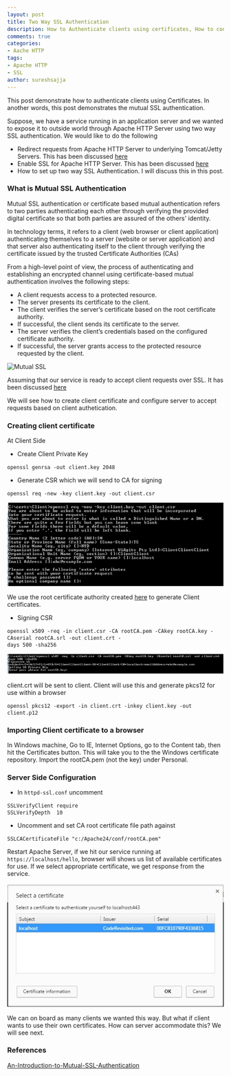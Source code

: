 ```yaml
---
layout: post
title: Two Way SSL Authentication
description: How to Authenticate clients using certificates, How to configure two way SSL authentication, Mutual SSL Authentication, How to create client certificate
comments: true
categories:
- Aache HTTP
tags:
- Apache HTTP
- SSL
author: sureshsajja
---
```


This post demonstrate how to authenticate clients using Certificates. In another words, this post demonstrates the mutual SSL authentication.

Suppose, we have a service running in an application server and we wanted to expose it to outside world through Apache HTTP Server using two way SSL authentication. We would like to do the following

* Redirect requests from Apache HTTP Server to underlying Tomcat/Jetty Servers. This has been discussed [here](http://coderevisited.com/redirect-from-apache-http-server-to-jetty/)
* Enable SSL for Apache HTTP Server. This has been discussed [here](http://coderevisited.com/configure-ssl-on-apache/)
* How to set up two way SSL Authentication. I will discuss this in this post.


### What is Mutual SSL Authentication

Mutual SSL authentication or certificate based mutual authentication refers to two parties authenticating each other through verifying the provided digital certificate so that both parties are assured of the others' identity.

In technology terms, it refers to a client (web browser or client application) authenticating themselves to a server (website or server application) and that server also authenticating itself to the client through verifying the certificate issued by the trusted Certificate Authorities (CAs)

From a high-level point of view, the process of authenticating and establishing an encrypted channel using certificate-based mutual authentication involves the following steps:

* A client requests access to a protected resource.
* The server presents its certificate to the client.
* The client verifies the server’s certificate based on the root certificate authority.  
* If successful, the client sends its certificate to the server.
* The server verifies the client’s credentials based on the configured certificate authority. 
* If successful, the server grants access to the protected resource requested by the client.

![Mutual SSL](http://www.codeproject.com/KB/IP/326574/mutualssl.png)

Assuming that our service is ready to accept client requests over SSL. It has been discussed [here](http://coderevisited.com/configure-ssl-on-apache/)

We will see how to create client certificate and configure server to accept requests based on client authetication.

### Creating client certificate

At Client Side

* Create Client Private Key

```
openssl genrsa -out client.key 2048
```

* Generate CSR which we will send to CA for signing

```
openssl req -new -key client.key -out client.csr
```

![Client CSR](/images/ClientCSR.jpg)

We use the root certificate authority created [here](http://coderevisited.com/configure-ssl-on-apache/) to generate Client certificates.

* Signing CSR

```
openssl x509 -req -in client.csr -CA rootCA.pem -CAkey rootCA.key -CAserial rootCA.srl -out client.crt -
days 500 -sha256
```

![CSR Sign](/images/ClientSign.jpg)

client.crt will be sent to client. Client will use this and generate pkcs12 for use within a browser

```
openssl pkcs12 -export -in client.crt -inkey client.key -out client.p12
```

### Importing Client certificate to a browser

In Windows machine, Go to IE, Internet Options, go to the Content tab, then hit the Certificates button. This will take you to the the Windows certificate repository.
Import the rootCA.pem (not the key) under Personal.

### Server Side Configuration

* In `httpd-ssl.conf` uncomment
 
```
SSLVerifyClient require
SSLVerifyDepth  10
```

* Uncomment and set CA root certificate file path against

```
SSLCACertificateFile "c:/Apache24/conf/rootCA.pem"
```

Restart Apache Server, if we hit our service running at `https://localhost/hello`, browser will shows us list of available certificates for use.
If we select appropriate certificate, we get response from the service.

![Certificate Select](/images/CertSelect.jpg)

We can on board as many clients we wanted this way. But what if client wants to use their own certificates. How can server accommodate this? We will see next.

### References

[An-Introduction-to-Mutual-SSL-Authentication](ttp://www.codeproject.com/Articles/326574/An-Introduction-to-Mutual-SSL-Authentication)
